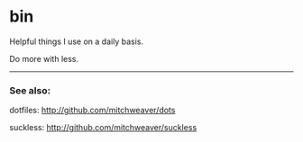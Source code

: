# bin

Helpful things I use on a daily  basis.

Do more with less.

--------

### See also:

dotfiles: http://github.com/mitchweaver/dots

suckless: http://github.com/mitchweaver/suckless
